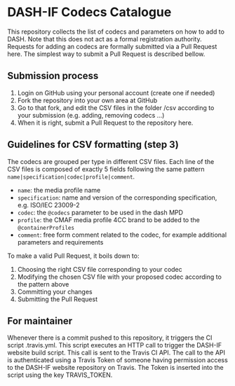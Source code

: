 # DASH-IF Codecs Catalogue

This repository collects the list of codecs and parameters on how to add to DASH. Note that this does not act as a formal registration authority. Requests for adding an codecs are formally submitted via a Pull Request here. The simplest way to submit a Pull Request is described bellow.

## Submission process

1. Login on GitHub using your personal account (create one if needed)
2. Fork the repository into your own area at GitHub
3. Go to that fork, and edit the CSV files in the folder /csv according to your submission (e.g. adding, removing codecs ...)
4. When it is right, submit a Pull Request to the repository here.

## Guidelines for CSV formatting (step 3)

The codecs are grouped per type in different CSV files. Each line of 
the CSV files is composed of exactly 5 fields following the same pattern
`name|specification|codec|profile|comment`.

- `name`: the media profile name
- `specification`: name and version of the corresponding specification, e.g. ISO/IEC 23009-2
- `codec`: the `@codecs` parameter to be used in the dash MPD
- `profile`: the CMAF media profile 4CC brand to be added to the `@containerProfiles`
- `comment`: free form comment related to the codec, for example additional parameters and requirements

To make a valid Pull Request, it boils down to:

1. Choosing the right CSV file corresponding to your codec
2. Modifying the chosen CSV file with your proposed codec according to the pattern above
3. Committing your changes
4. Submitting the Pull Request

## For maintainer

Whenever there is a commit pushed to this repository, it triggers the CI script
.travis.yml. This script executes an HTTP call to trigger the DASH-IF website
build script. This call is sent to the Travis CI API. The call to the API is
authenticated using a Travis Token of someone having permission access to the
DASH-IF website repository on Travis. The Token is inserted into the script
using the key TRAVIS_TOKEN.
